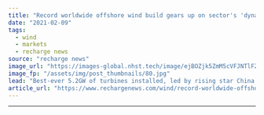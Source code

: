 ```yaml
---
title: "Record worldwide offshore wind build gears up on sector's 'dynamic momentum'"
date: "2021-02-09"
tags: 
  - wind
  - markets
  - recharge news
source: "recharge news"
image_url: "https://images-global.nhst.tech/image/ejBOZjk5ZmM5cVFJNTlFZWorMCtrSTVnVmkwN1dySllvUHIrMXNqY2ZuWT0=/nhst/binary/f775b29d4375c30de297f735ec267858"
image_fp: "/assets/img/post_thumbnails/80.jpg"
lead: "Best-ever 5.2GW of turbines installed, led by rising star China and market-leading Britain, as fleet swells to 32.5GW globally, says World Forum Offshore Wind in latest report"
article_url: "https://www.rechargenews.com/wind/record-worldwide-offshore-wind-build-gears-up-on-sectors-dynamic-momentum/2-1-959544"
---
```


---
